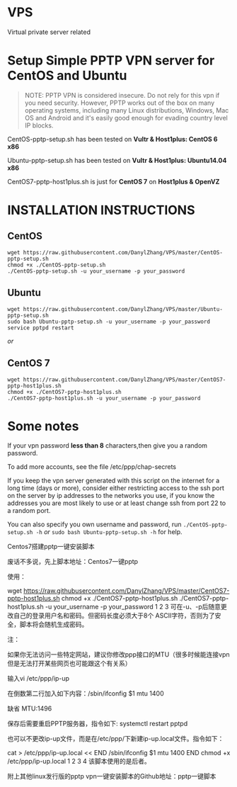 # VPS
Virtual private server related

Setup Simple PPTP VPN server for CentOS and Ubuntu
==================================================

> NOTE: PPTP VPN is considered insecure. Do not rely for this vpn
> if you need security. However, PPTP works out of the box on many
> operating systems, including many Linux distributions, Windows, 
> Mac OS and Android and it's easily good enough for evading country
> level IP blocks.

CentOS-pptp-setup.sh has been tested on **Vultr & Host1plus: CentOS 6 x86**

Ubuntu-pptp-setup.sh has been tested on **Vultr & Host1plus: Ubuntu14.04 x86**

CentOS7-pptp-host1plus.sh is just for **CentOS 7** on **Host1plus & OpenVZ**

INSTALLATION INSTRUCTIONS
=========================

**CentOS**
------

    wget https://raw.githubusercontent.com/DanylZhang/VPS/master/CentOS-pptp-setup.sh
    chmod +x ./CentOS-pptp-setup.sh
    ./CentOS-pptp-setup.sh -u your_username -p your_password

**Ubuntu**
------

    wget https://raw.githubusercontent.com/DanylZhang/VPS/master/Ubuntu-pptp-setup.sh
    sudo bash Ubuntu-pptp-setup.sh -u your_username -p your_password
    service pptpd restart

*or*

**CentOS 7**
------

    wget https://raw.githubusercontent.com/DanylZhang/VPS/master/CentOS7-pptp-host1plus.sh
    chmod +x ./CentOS7-pptp-host1plus.sh
    ./CentOS7-pptp-host1plus.sh -u your_username -p your_password

Some notes
==========
If your vpn password **less than 8** characters,then give you a random password.

To add more accounts, see the file /etc/ppp/chap-secrets

If you keep the vpn server generated with this script on the internet for a
long time (days or more), consider either restricting access to the ssh port on
the server by ip addresses to the networks you use, if you know the addresses
you are most likely to use or at least change ssh from port 22 to a random
port.

You can also specify you own username and password, run `./CentOS-pptp-setup.sh -h`
*or* `sudo bash Ubuntu-pptp-setup.sh -h` for help.



Centos7搭建pptp一键安装脚本

废话不多说，先上脚本地址：Centos7一键pptp

使用：

wget https://raw.githubusercontent.com/DanylZhang/VPS/master/CentOS7-pptp-host1plus.sh
chmod +x ./CentOS7-pptp-host1plus.sh
./CentOS7-pptp-host1plus.sh -u your_username -p your_password
1
2
3
可在-u、-p后随意更改自己的登录用户名和密码。但密码长度必须大于8个 ASCII字符，否则为了安全，脚本将会随机生成密码。



注：

如果你无法访问一些特定网站，建议你修改ppp接口的MTU（很多时候能连接vpn但是无法打开某些网页也可能跟这个有关系）

输入vi /etc/ppp/ip-up

在倒数第二行加入如下内容：/sbin/ifconfig $1 mtu 1400

缺省 MTU:1496

保存后需要重启PPTP服务器，指令如下: systemctl restart pptpd

也可以不更改ip-up文件，而是在/etc/ppp/下新建ip-up.local文件。指令如下：

cat > /etc/ppp/ip-up.local << END
/sbin/ifconfig $1 mtu 1400
END
chmod +x /etc/ppp/ip-up.local
1
2
3
4
该脚本使用的是后者。

附上其他linux发行版的pptp vpn一键安装脚本的Github地址：pptp一键脚本
